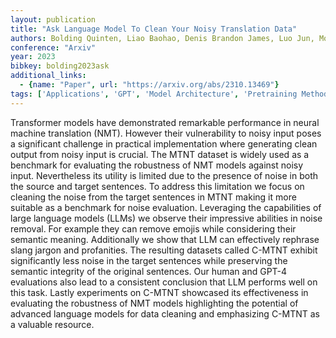 ```yaml
---
layout: publication
title: "Ask Language Model To Clean Your Noisy Translation Data"
authors: Bolding Quinten, Liao Baohao, Denis Brandon James, Luo Jun, Monz Christof
conference: "Arxiv"
year: 2023
bibkey: bolding2023ask
additional_links:
  - {name: "Paper", url: "https://arxiv.org/abs/2310.13469"}
tags: ['Applications', 'GPT', 'Model Architecture', 'Pretraining Methods', 'RAG', 'Security', 'Transformer']
---
```

Transformer models have demonstrated remarkable performance in neural machine translation (NMT). However their vulnerability to noisy input poses a significant challenge in practical implementation where generating clean output from noisy input is crucial. The MTNT dataset is widely used as a benchmark for evaluating the robustness of NMT models against noisy input. Nevertheless its utility is limited due to the presence of noise in both the source and target sentences. To address this limitation we focus on cleaning the noise from the target sentences in MTNT making it more suitable as a benchmark for noise evaluation. Leveraging the capabilities of large language models (LLMs) we observe their impressive abilities in noise removal. For example they can remove emojis while considering their semantic meaning. Additionally we show that LLM can effectively rephrase slang jargon and profanities. The resulting datasets called C-MTNT exhibit significantly less noise in the target sentences while preserving the semantic integrity of the original sentences. Our human and GPT-4 evaluations also lead to a consistent conclusion that LLM performs well on this task. Lastly experiments on C-MTNT showcased its effectiveness in evaluating the robustness of NMT models highlighting the potential of advanced language models for data cleaning and emphasizing C-MTNT as a valuable resource.
